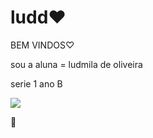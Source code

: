 # ludd♥
BEM VINDOS♡

sou a aluna = ludmila de oliveira 

serie 1 ano B 

![](https://media.tenor.com/2aSuT7paUAAAAi/peachcat-cat.gif)



💜
